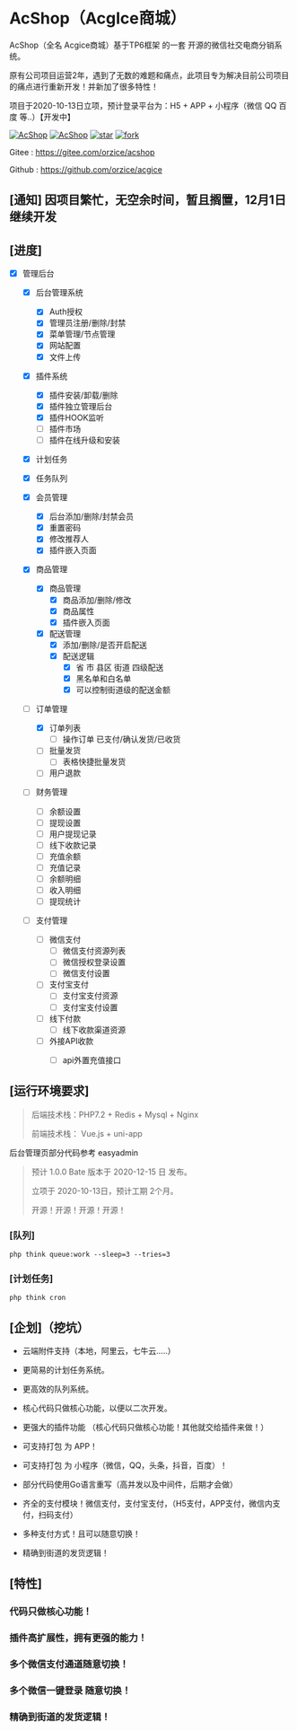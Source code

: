 # AcShop（AcgIce商城）

AcShop（全名 Acgice商城）基于TP6框架 的一套 开源的微信社交电商分销系统。

原有公司项目运营2年，遇到了无数的难题和痛点，此项目专为解决目前公司项目的痛点进行重新开发！并新加了很多特性！

项目于2020-10-13日立项，预计登录平台为：H5 + APP + 小程序（微信 QQ 百度 等..）【开发中】

[![AcShop](https://img.shields.io/badge/license-AGPL--3.0-blue)](https://oauth.acgice.com)
[![AcShop](https://img.shields.io/badge/AcShop-开发中-brightgreen)](https://oauth.acgice.com)
[![star](https://gitee.com/orzice/acshop/badge/star.svg?theme=dark)](https://gitee.com/orzice/acshop/stargazers)
[![fork](https://gitee.com/orzice/acshop/badge/fork.svg?theme=dark)](https://gitee.com/orzice/acshop/members)

Gitee : https://gitee.com/orzice/acshop

Github : https://github.com/orzice/acgice

## [通知] 因项目繁忙，无空余时间，暂且搁置，12月1日 继续开发



## [进度]

- [x] 管理后台
  - [x] 后台管理系统
    - [x] Auth授权
    - [x] 管理员注册/删除/封禁
    - [x] 菜单管理/节点管理
    - [x] 网站配置
    - [x] 文件上传
  - [x] 插件系统
    - [x] 插件安装/卸载/删除
    - [x] 插件独立管理后台
    - [x] 插件HOOK监听
    - [ ] 插件市场
    - [ ] 插件在线升级和安装
  - [x] 计划任务
  - [x] 任务队列
  - [x] 会员管理
    - [x] 后台添加/删除/封禁会员
    - [x] 重置密码
    - [x] 修改推荐人
    - [x] 插件嵌入页面
  - [x] 商品管理
    - [x] 商品管理
      - [x] 商品添加/删除/修改
      - [x] 商品属性
      - [x] 插件嵌入页面
    - [x] 配送管理
      - [x] 添加/删除/是否开启配送
      - [x] 配送逻辑
        - [x] 省 市 县区 街道 四级配送
        - [x] 黑名单和白名单
        - [x] 可以控制街道级的配送金额

  - [ ] 订单管理
    - [x] 订单列表
      - [ ] 操作订单 已支付/确认发货/已收货
    - [ ] 批量发货
      - [ ] 表格快捷批量发货
    - [ ] 用户退款
  - [ ] 财务管理
    - [ ] 余额设置
    - [ ] 提现设置
    - [ ] 用户提现记录
    - [ ] 线下收款记录
    - [ ] 充值余额
    - [ ] 充值记录
    - [ ] 余额明细
    - [ ] 收入明细
    - [ ] 提现统计

  - [ ] 支付管理

    - [ ] 微信支付
      - [ ] 微信支付资源列表
      - [ ] 微信授权登录设置
      - [ ] 微信支付设置
    - [ ] 支付宝支付
      - [ ] 支付宝支付资源
      - [ ] 支付宝支付设置
    - [ ] 线下付款
      - [ ] 线下收款渠道资源

    - [ ] 外接API收款
      - [ ] api外置充值接口



## [运行环境要求]

> 后端技术栈：PHP7.2 + Redis + Mysql + Nginx 
>
> 前端技术栈： Vue.js + uni-app

后台管理页部分代码参考 easyadmin



> 预计 1.0.0 Bate 版本于 2020-12-15 日 发布。
>
> 立项于 2020-10-13日，预计工期 2个月。
>
> 开源！开源！开源！开源！



### [队列]

```
php think queue:work --sleep=3 --tries=3
```

### [计划任务]

```
php think cron
```





## [企划]（挖坑）

- 云端附件支持（本地，阿里云，七牛云.....）

- 更简易的计划任务系统。

- 更高效的队列系统。

- 核心代码只做核心功能，以便以二次开发。

- 更强大的插件功能 （核心代码只做核心功能！其他就交给插件来做！）

- 可支持打包 为 APP！

- 可支持打包 为 小程序（微信，QQ，头条，抖音，百度）！

- 部分代码使用Go语言重写（高并发以及中间件，后期才会做）

- 齐全的支付模块！微信支付，支付宝支付，（H5支付，APP支付，微信内支付，扫码支付）

- 多种支付方式！且可以随意切换！

- 精确到街道的发货逻辑！

  

## [特性]

### 代码只做核心功能！



### 插件高扩展性，拥有更强的能力！



### 多个微信支付通道随意切换！



### 多个微信一键登录 随意切换！



### 精确到街道的发货逻辑！